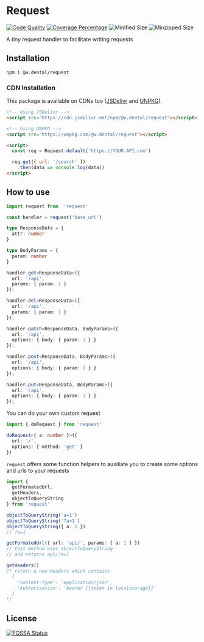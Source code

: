 # Request
[![Code Quality](https://api.codacy.com/project/badge/Grade/d46e4e2fac6e439a92ab9f2f992c9de0)](https://app.codacy.com/gh/W-Dental/request?utm_source=github.com&utm_medium=referral&utm_content=W-Dental/request&utm_campaign=Badge_Grade_Dashboard)
[![Coverage Percentage](https://app.codacy.com/project/badge/Coverage/2a9b69c4e705403d9e222ddbde06ea48)](https://www.codacy.com/gh/W-Dental/request?utm_source=github.com&utm_medium=referral&utm_content=W-Dental/request&utm_campaign=Badge_Coverage)
![Minified Size](https://img.shields.io/bundlephobia/min/@w.dental/request)
![Minzipped Size](https://img.shields.io/bundlephobia/minzip/@w.dental/request)

A tiny request handler to facilitate writing requests

## Installation
`npm i @w.dental/request`

### CDN Installation
This package is available on CDNs too ([JSDelivr](https://www.jsdelivr.com/) and [UNPKG](https://unpkg.com/)).

```html
<!-- Using JSDelivr -->
<script src="https://cdn.jsdelivr.net/npm/@w.dental/request"></script>

<!-- Using UNPKG -->
<script src="https://unpkg.com/@w.dental/request"></script>

<script>
  const req = Request.default('https://YOUR.API.com')

  req.get({ url: '/search' })
    .then(data => console.log(data))
</script>
```

## How to use

```ts
import request from  'request'

const handler = request('base_url')

type ResponseData = {
  attr: number
}

type BodyParams = {
  param: number
}

handler.get<ResponseData>({
  url: '/api',
  params: { param: 1 }
});

handler.del<ResponseData>({
  url: '/api',
  params: { param: 1 }
});

handler.patch<ResponseData, BodyParams>({
  url: '/api',
  options: { body: { param: 1 } }
});

handler.post<ResponseData, BodyParams>({
  url: '/api',
  options: { body: { param: 1 } }
});

handler.put<ResponseData, BodyParams>({
  url: '/api',
  options: { body: { param: 1 } }
});
```

You can do your own custom request

```ts
import { doRequest } from 'request'

doRequest<{ a: number }>({ 
  url: '/', 
  options: { method: 'get' } 
})
```

`request` offers some function helpers to auxiliate you to create some options and urls to your requests

```ts
import {
  getFormatedUrl,
  getHeaders,
  objectToQueryString
} from 'request'

objectToQueryString('a=1')
objectToQueryString('?a=1')
objectToQueryString({ a: 1 })
// ?a=1

getFormatedUrl({ url: 'api/', params: { a: 1 } })
// this method uses objectToQueryString 
// and returns api/?a=1

getHeaders()
/* return a new Headers which contains
  { 
    'content-type': 'application/json',
    'Authorization': 'bearer {{token in localstorage}}'
  }
*/
```

## License

[![FOSSA Status](https://app.fossa.com/api/projects/git%2Bgithub.com%2FW-Dental%2Frequest.svg?type=large)](https://app.fossa.com/projects/git%2Bgithub.com%2FW-Dental%2Frequest?ref=badge_large)